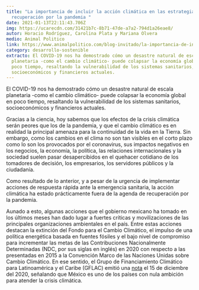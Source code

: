 ```yaml
---
title: "La importancia de incluir la acción climática en las estrategias de
  recuperación por la pandemia "
date: 2021-01-13T22:11:43.706Z
img: https://ucarecdn.com/31421b7c-8b71-47de-a7a2-794d1a26eae8/
autor: Horacio Rodríguez, Carolina Plata y Mariana Olvera
medio: Animal Politico
link: https://www.animalpolitico.com/blog-invitado/la-importancia-de-incluir-la-accion-climatica-en-las-estrategias-de-recuperacion-por-la-pandemia/
category: desarrollo-sostenible
extracto: El COVID-19 nos ha demostrado cómo un desastre natural de escala
  planetaria -como el cambio climático- puede colapsar la economía global en
  poco tiempo, resaltando la vulnerabilidad de los sistemas sanitarios,
  socioeconómicos y financieros actuales.
---
```

El COVID-19 nos ha demostrado cómo un desastre natural de escala planetaria -como el cambio climático- puede colapsar la economía global en poco tiempo, resaltando la vulnerabilidad de los sistemas sanitarios, socioeconómicos y financieros actuales.

Gracias a la ciencia, hoy sabemos que los efectos de la crisis climática serán peores que los de la pandemia, y que el cambio climático es en realidad la principal amenaza para la continuidad de la vida en la Tierra. Sin embargo, como los cambios en el clima no son tan visibles en el corto plazo como lo son los provocados por el coronavirus, sus impactos negativos en los negocios, la economía, la política, las relaciones internacionales y la sociedad suelen pasar desapercibidos en el quehacer cotidiano de los tomadores de decisión, los empresarios, los servidores públicos y la ciudadanía.

Como resultado de lo anterior, y a pesar de la urgencia de implementar acciones de respuesta rápida ante la emergencia sanitaria, la acción climática ha estado prácticamente fuera de la agenda de recuperación por la pandemia.

Aunado a esto, algunas acciones que el gobierno mexicano ha tomado en los últimos meses han dado lugar a fuertes críticas y movilizaciones de las principales organizaciones ambientales en el país. Entre estas acciones destacan la extinción del Fondo para el Cambio Climático, el impulso de una política energética basada en fuentes fósiles y el bajo nivel de compromiso para incrementar las metas de las Contribuciones Nacionalmente Determinadas (NDC, por sus siglas en inglés) en 2020 con respecto a las presentadas en 2015 a la Convención Marco de las Naciones Unidas sobre Cambio Climático. En ese sentido, el Grupo de Financiamiento Climático para Latinoamérica y el Caribe (GFLAC) emitió una [nota](https://www.gflac.org/single-post/mexico-sin-ambicion-para-atender-la-crisis-climatica) el 15 de diciembre del 2020, señalando que México es uno de los países con nula ambición para atender la crisis climática.